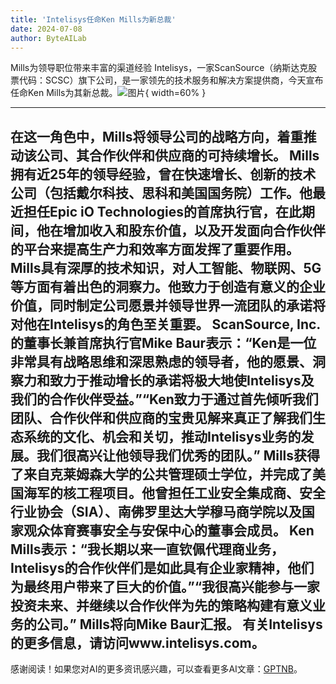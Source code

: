 ```yaml
---
title: 'Intelisys任命Ken Mills为新总裁'
date: 2024-07-08
author: ByteAILab
---
```


Mills为领导职位带来丰富的渠道经验
Intelisys，一家ScanSource（纳斯达克股票代码：SCSC）旗下公司，是一家领先的技术服务和解决方案提供商，今天宣布任命Ken Mills为其新总裁。![图片](https://ai-techpark.com/wp-content/uploads/2024/07/Intelisys-960x540.jpg){ width=60% }

---
在这一角色中，Mills将领导公司的战略方向，着重推动该公司、其合作伙伴和供应商的可持续增长。
Mills拥有近25年的领导经验，曾在快速增长、创新的技术公司（包括戴尔科技、思科和美国国务院）工作。他最近担任Epic iO Technologies的首席执行官，在此期间，他在增加收入和股东价值，以及开发面向合作伙伴的平台来提高生产力和效率方面发挥了重要作用。Mills具有深厚的技术知识，对人工智能、物联网、5G等方面有着出色的洞察力。他致力于创造有意义的企业价值，同时制定公司愿景并领导世界一流团队的承诺将对他在Intelisys的角色至关重要。
ScanSource, Inc.的董事长兼首席执行官Mike Baur表示：“Ken是一位非常具有战略思维和深思熟虑的领导者，他的愿景、洞察力和致力于推动增长的承诺将极大地使Intelisys及我们的合作伙伴受益。”“Ken致力于通过首先倾听我们团队、合作伙伴和供应商的宝贵见解来真正了解我们生态系统的文化、机会和关切，推动Intelisys业务的发展。我们很高兴让他领导我们优秀的团队。”
Mills获得了来自克莱姆森大学的公共管理硕士学位，并完成了美国海军的核工程项目。他曾担任工业安全集成商、安全行业协会（SIA）、南佛罗里达大学穆马商学院以及国家观众体育赛事安全与安保中心的董事会成员。
Ken Mills表示：“我长期以来一直钦佩代理商业务，Intelisys的合作伙伴们是如此具有企业家精神，他们为最终用户带来了巨大的价值。”“我很高兴能参与一家投资未来、并继续以合作伙伴为先的策略构建有意义业务的公司。”
Mills将向Mike Baur汇报。
有关Intelisys的更多信息，请访问www.intelisys.com。
---
感谢阅读！如果您对AI的更多资讯感兴趣，可以查看更多AI文章：[GPTNB](https://gptnb.com)。